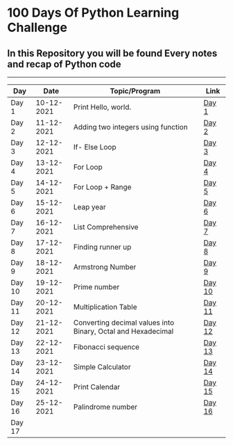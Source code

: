 <h1> 100 Days Of Python Learning Challenge </h1>

 <h2> In this Repository you will be found Every notes and recap of Python code </h2>
 
  ------------------------------------------------------------------------------
 
|     Day     |   Date      |      Topic/Program     |  Link        |
|------------ |------------ |----------------------- |---------------|
| Day 1       | 10-12-2021  |  Print Hello, world.   | [Day 1](https://github.com/thetechgirlgita/100DaysWithPython/blob/master/Day%201/Hello_world.txt)|
| Day 2       | 11-12-2021  |  Adding two integers using function| [Day 2](https://github.com/thetechgirlgita/100DaysWithPython/blob/master/Day%202/Sum_Of_Two_Integers.txt )|
| Day 3       | 12-12-2021  |  If- Else Loop          | [Day 3](https://github.com/thetechgirlgita/100DaysWithPython/blob/master/Day%203/If_Else_Loop.txt)|
| Day 4       | 13-12-2021  |  For Loop               | [Day 4](https://github.com/thetechgirlgita/100DaysWithPython/blob/master/Day%204/For_Loop.txt)|
| Day 5       | 14-12-2021  |  For Loop + Range       | [Day 5](https://github.com/thetechgirlgita/100DaysWithPython/blob/master/Day%205/Day5.txt)|
| Day 6       | 15-12-2021  |   Leap year             | [Day 6](https://github.com/thetechgirlgita/100DaysWithPython/blob/master/Day%206/Day6.txt)|
| Day 7       | 16-12-2021  | List Comprehensive      | [Day 7](https://github.com/thetechgirlgita/100DaysWithPython/blob/master/Day%207/Day7.txt)|
| Day 8       | 17-12-2021  | Finding runner up       | [Day 8](https://github.com/thetechgirlgita/100DaysWithPython/blob/master/Day%208/Day8.txt)|
| Day 9       | 18-12-2021  | Armstrong Number        | [Day 9](https://github.com/thetechgirlgita/100DaysWithPython/blob/master/Day%209/Day%209.txt)|
| Day 10      | 19-12-2021  | Prime number            | [Day 10](https://github.com/thetechgirlgita/100DaysWithPython/blob/master/Day%2010/Day10.txt)|
| Day 11      | 20-12-2021  | Multiplication Table    | [Day 11](https://github.com/thetechgirlgita/100DaysWithPython/blob/master/Day%2011/Day%2011.txt)|
| Day 12      | 21-12-2021  | Converting decimal values into Binary, Octal and Hexadecimal| [Day 12](https://github.com/thetechgirlgita/100DaysWithPython/blob/master/Day%2012/Day12.txt)|
| Day 13      | 22-12-2021  | Fibonacci sequence      | [Day 13](https://github.com/thetechgirlgita/100DaysWithPython/blob/master/Day%2013/Day%2013.txt)|
| Day 14      | 23-12-2021  | Simple Calculator       | [Day 14](https://github.com/thetechgirlgita/100DaysWithPython/blob/master/Day%2014/Day%2014.txt)|
| Day 15      | 24-12-2021  | Print Calendar          | [Day 15](https://github.com/thetechgirlgita/100DaysWithPython/blob/master/Day%2015/Day15.txt)|
| Day 16      | 25-12-2021  | Palindrome number       | [Day 16](https://github.com/thetechgirlgita/100DaysWithPython/blob/master/Day%2016/Day%2016.txt)|
| Day 17
